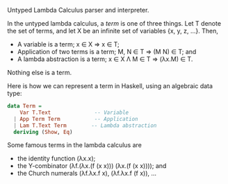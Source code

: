 
Untyped Lambda Calculus parser and interpreter.

In the untyped lambda calculus, a *term* is one of three things. Let T denote the set of terms, and let X be an infinite set of variables {x, y, z, ...}. Then,

* A variable is a term; x ∈ X ⇒ x ∈ T;
* Application of two terms is a term; M, N ∈ T ⇒ (M N) ∈ T; and
* A lambda abstraction is a term; x ∈ X Λ M ∈ T ⇒ (λx.M) ∈ T.

Nothing else is a term.

Here is how we can represent a term in Haskell, using an algebraic data type:

```haskell
data Term =
    Var T.Text              -- Variable
  | App Term Term           -- Application
  | Lam T.Text Term        -- Lambda abstraction
  deriving (Show, Eq)
```

Some famous terms in the lambda calculus are 

* the identity function (λx.x);
* the Y-combinator (λf.(λx.(f (x x))) (λx.(f (x x)))); and
* the Church numerals (λf.λx.f x), (λf.λx.f (f x)), ...
